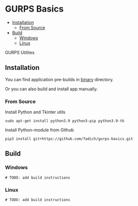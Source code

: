 # GURPS Basics

- [Installation](#installation)
    - [From Source](#from-source)
- [Build](#build)
    - [Windows](#windows)
    - [Linux](#linux)

GURPS Utilites

## Installation

You can find application pre-builds in 
  [binary](https://github.com/fadich/gurps-basics/tree/master/binary)
  directory.

Or you can also build and install app manually.

### From Source

Install Python and Tkinter utils
```shell
sudo apt-get install python3.9 python3-pip python3.9-tk 
```

Install Python-module from Github 
```shell
pip3 install git+https://github.com/fadich/gurps-basics.git
```

## Build

### Windows

```shell
# TODO: add build instructions
```

### Linux

```shell
# TODO: add build instructions
```

